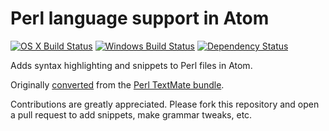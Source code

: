 # Perl language support in Atom
[![OS X Build Status](https://travis-ci.org/atom/language-perl.svg?branch=master)](https://travis-ci.org/atom/language-perl)
[![Windows Build Status](https://ci.appveyor.com/api/projects/status/dfs9inkkg40hchf8/branch/master?svg=true)](https://ci.appveyor.com/project/Atom/language-perl/branch/master)
[![Dependency Status](https://david-dm.org/atom/language-perl.svg)](https://david-dm.org/atom/language-perl)

Adds syntax highlighting and snippets to Perl files in Atom.

Originally [converted](http://atom.io/docs/latest/converting-a-text-mate-bundle) from the [Perl TextMate bundle](https://github.com/textmate/perl.tmbundle).

Contributions are greatly appreciated. Please fork this repository and open a pull request to add snippets, make grammar tweaks, etc.
